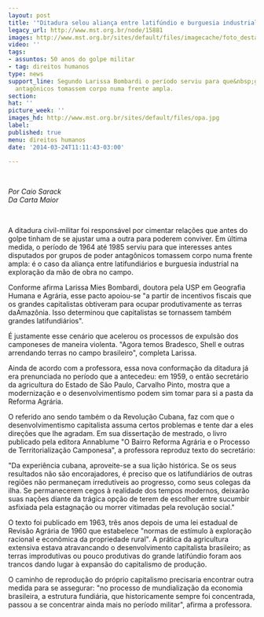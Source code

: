 ```yaml
---
layout: post
title: '"Ditadura selou aliança entre latifúndio e burguesia industrial", afirma professora'
legacy_url: http://www.mst.org.br/node/15881
images: http://www.mst.org.br/sites/default/files/imagecache/foto_destaque/opa.jpg
video: ''
tags:
- assuntos: 50 anos do golpe militar
- tag: direitos humanos
type: news
support_line: Segundo Larissa Bombardi o período serviu para que&nbsp;grupos de poder
  antagônicos tomassem corpo numa frente ampla.
section: 
hat: ''
picture_week: ''
images_hd: http://www.mst.org.br/sites/default/files/opa.jpg
label: 
published: true
menu: direitos humanos
date: '2014-03-24T11:11:43-03:00'

---
```

<p>&nbsp;</p><p><em>Por Caio Sarack<br>Da Carta Maior</em></p><div>&nbsp;</div><p>A ditadura civil-militar foi responsável por cimentar relações que antes do golpe tinham de se ajustar uma a outra para poderem conviver. Em última medida, o período de 1964 até 1985 serviu para que interesses antes disputados por grupos de poder antagônicos tomassem corpo numa frente ampla: é o caso da aliança entre latifundiários e burguesia industrial na exploração da mão de obra no campo.</p><p>Conforme afirma Larissa Mies Bombardi, doutora pela USP em Geografia Humana e Agrária, esse pacto apoiou-se "a partir de incentivos fiscais que os grandes capitalistas obtiveram para ocupar produtivamente as terras daAmazônia. Isso determinou que capitalistas se tornassem também grandes latifundiários".</p><p>É justamente esse cenário que acelerou os processos de expulsão dos camponeses de maneira violenta. "Agora temos Bradesco, Shell e outras arrendando terras no campo brasileiro", completa Larissa.</p><p>Ainda de acordo com a professora, essa nova conformação da ditadura já era prenunciada no período que a antecedeu: em 1959, o então secretário da agricultura do Estado de São Paulo, Carvalho Pinto, mostra que a modernização e o desenvolvimentismo podem sim tomar para si a pasta da Reforma Agrária.</p><p>O referido ano sendo também o da Revolução Cubana, faz com que o desenvolvimentismo capitalista assuma certos problemas e tente dar a eles direções que lhe agradam. Em sua dissertação de mestrado, o livro publicado pela editora Annablume "O Bairro Reforma Agrária e o Processo de Territorialização Camponesa", a professora reproduz texto do secretário:</p><p>"Da experiência cubana, aproveite-se a sua lição histórica. Se os seus resultados não são encorajadores, é preciso que os latifundiários de outras regiões não permaneçam irredutíveis ao progresso, como seus colegas da ilha. Se permanecerem cegos à realidade dos tempos modernos, deixarão suas nações diante da trágica opção de terem de escolher entre sucumbir asfixiada pela estagnação ou morrer vitimadas pela revolução social."</p><p>O texto foi publicado em 1963, três anos depois de uma lei estadual de Revisão Agrária de 1960 que estabelece "normas de estímulo à exploração racional e econômica da propriedade rural". A prática da agricultura extensiva estava atravancando o desenvolvimento capitalista brasileiro; as terras improdutivas ou pouco produtivas do grande latifúndio foram aos trancos dando lugar à expansão do capitalismo de produção.</p><p>O caminho de reprodução do próprio capitalismo precisaria encontrar outra medida para se assegurar: "no processo de mundialização da economia brasileira, a estrutura fundiária, que historicamente sempre foi concentrada, passou a se concentrar ainda mais no período militar", afirma a professora.</p><p>&nbsp;</p><p>&nbsp;</p>
